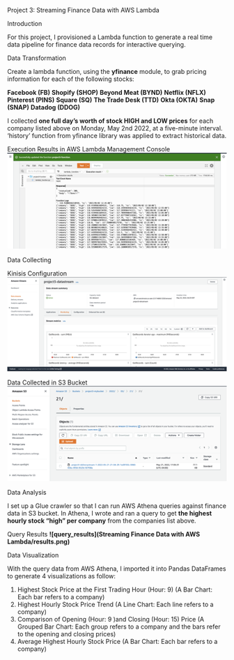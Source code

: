 Project 3: Streaming Finance Data with AWS Lambda

 

Introduction

For this project, I provisioned a Lambda function to generate a real time data pipeline for finance data records for interactive querying. 



Data Transformation

Create a lambda function, using the **yfinance** module, to grab pricing information for each of the following stocks:

**Facebook (FB)**
**Shopify (SHOP)**
**Beyond Meat (BYND)**
**Netflix (NFLX)**
**Pinterest (PINS)**
**Square (SQ)**
**The Trade Desk (TTD)**
**Okta (OKTA)**
**Snap (SNAP)**
**Datadog (DDOG)**

I collected **one full day’s worth of stock HIGH and LOW prices** for each company listed above on Monday, May 2nd 2022, at a five-minute interval. ‘history’ function from yfinance library was applied to extract historical data.

Execution Results in AWS Lambda Management Console 
**![lambda_execution](assets/exec_results.png)**



Data Collecting

Kinisis Configuration
**![kinesis_config](assets/kinesis_config.png)**

Data Collected in S3 Bucket
**![kinesis_config](assets/screenshot_of_s3_bucket.png)**



Data Analysis

I set up a Glue crawler so that I can run AWS Athena queries against finance data in S3 bucket. In Athena, I wrote and ran a query to get **the highest hourly stock “high” per company** from the companies list above. 

Query Results
**![query_results](Streaming Finance Data with AWS Lambda/results.png)**

Data Visualization

With the query data from AWS Athena, I imported it into Pandas DataFrames to generate 4 visualizations as follow:

1)    Highest Stock Price at the First Trading Hour (Hour: 9) (A Bar Chart: Each bar refers to a company)
2)    Highest Hourly Stock Price Trend (A Line Chart: Each line refers to a company)
3)    Comparison of Opening (Hour: 9 )and Closing (Hour: 15) Price (A Grouped Bar Chart: Each group refers to a company and the bars refer to the opening and closing prices)
4)    Average Highest Hourly Stock Price (A Bar Chart: Each bar refers to a company)











 
